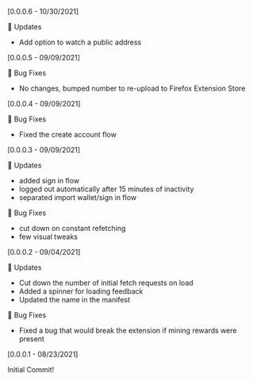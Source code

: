 [0.0.0.6 - 10/30/2021]

🚀 Updates

- Add option to watch a public address

[0.0.0.5 - 09/09/2021]

🐛 Bug Fixes

- No changes, bumped number to re-upload to Firefox Extension Store

[0.0.0.4 - 09/09/2021]

🐛 Bug Fixes

- Fixed the create account flow

[0.0.0.3 - 09/09/2021]

🚀 Updates

- added sign in flow
- logged out automatically after 15 minutes of inactivity
- separated import wallet/sign in flow

🐛 Bug Fixes

- cut down on constant refetching
- few visual tweaks

[0.0.0.2 - 09/04/2021]

🚀 Updates

- Cut down the number of initial fetch requests on load
- Added a spinner for loading feedback
- Updated the name in the manifest

🐛 Bug Fixes

- Fixed a bug that would break the extension if mining rewards were present

[0.0.0.1 - 08/23/2021]

Initial Commit!
